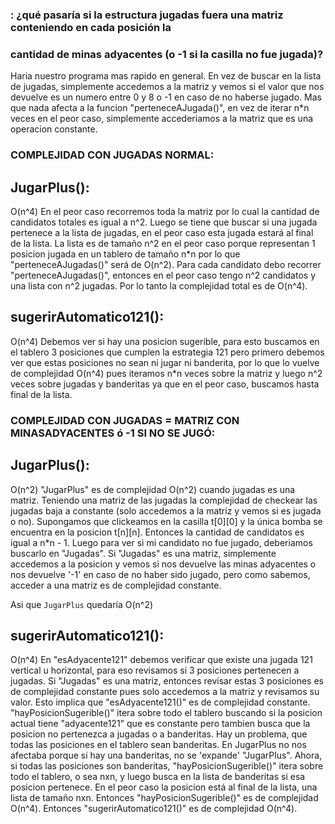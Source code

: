 ﻿### : ¿qué pasaría si la estructura jugadas fuera una matriz conteniendo en cada posición la 
### cantidad de minas adyacentes (o -1 si la casilla no fue jugada)?
Haria nuestro programa mas rapido en general. En vez de buscar en la lista de jugadas, simplemente accedemos a la matriz y vemos si el valor que nos devuelve es un numero entre 0 y 8 o -1 en caso de no haberse jugado. Mas que nada afecta a la funcion "perteneceAJugada()", en vez de iterar n*n veces en el peor caso, simplemente accederiamos a la matriz que es una operacion constante.

### COMPLEJIDAD CON JUGADAS NORMAL:

## JugarPlus():
O(n^4)
En el peor caso recorremos toda la matriz por lo cual la cantidad de candidatos totales es igual a n^2. Luego se tiene que buscar si una jugada pertenece a la lista de jugadas, en el peor caso esta jugada estará al final de la lista. La lista es de tamaño n^2 en el peor caso porque representan 1 posicion jugada en un tablero de tamaño n*n por lo que "perteneceAJugadas()" será de O(n^2).
Para cada candidato debo recorrer "perteneceAJugadas()", entonces en el peor caso tengo n^2 candidatos y una lista con n^2 jugadas.
Por lo tanto la complejidad total es de O(n^4). 

## sugerirAutomatico121():
O(n^4)
Debemos ver si hay una posicion sugerible, para esto buscamos en el tablero 3 posiciones que cumplen la estrategia 121
pero primero debemos ver que estas posiciones no sean ni jugar ni banderita, por lo que lo vuelve de complejidad O(n^4)
pues iteramos n*n veces sobre la matriz y luego n^2 veces sobre jugadas y banderitas ya que en el peor caso, buscamos hasta final de la lista.


### COMPLEJIDAD CON JUGADAS = MATRIZ CON MINASADYACENTES ó -1 SI NO SE JUGÓ:

## JugarPlus():
O(n^2)
"JugarPlus" es de complejidad O(n^2) cuando jugadas es una matriz.
Teniendo una matriz de las jugadas la complejidad de checkear las jugadas baja a constante (solo accedemos a la matriz y vemos si es jugada o no).
Supongamos que clickeamos en la casilla t[0][0] y la única bomba se encuentra en la posicion t[n][n]. Entonces la cantidad de candidatos es igual a 
n*n - 1. Luego para ver si mi candidato no fue jugado, deberiamos buscarlo en "Jugadas". Si "Jugadas" es una matriz, simplemente
accedemos a la posicion y vemos si nos devuelve las minas adyacentes o nos devuelve '-1' en caso de no haber sido jugado, pero como sabemos, acceder
a una matriz es de complejidad constante.

Asi que `JugarPlus` quedaría O(n^2)

## sugerirAutomatico121():
O(n^4)
En "esAdyacente121" debemos verificar que existe una jugada 121 vertical u horizontal, para eso revisamos si 3 posiciones pertenecen a jugadas. 
Si "Jugadas" es una matriz, entonces revisar estas 3 posiciones es de complejidad constante pues solo accedemos a la matriz y revisamos su valor.
Esto implica que "esAdyacente121()" es de complejidad constante. 
"hayPosicionSugerible()"  itera sobre todo el tablero buscando si la posicion actual tiene "adyacente121" que es constante pero tambien busca que la posicion no pertenezca a jugadas o a banderitas. Hay un problema, que todas las posiciones en el tablero sean banderitas. En JugarPlus no nos afectaba porque si hay una banderitas, no se 'expande' "JugarPlus". Ahora, si todas las posiciones son banderitas, "hayPosicionSugerible()" itera sobre todo el tablero, o sea nxn, y luego busca en la lista de banderitas si esa posicion pertenece. En el peor caso la posicion está al final de la lista, una lista de tamaño nxn. Entonces "hayPosicionSugerible()" es de complejidad O(n^4). Entonces "sugerirAutomatico121()" es de complejidad O(n^4).
